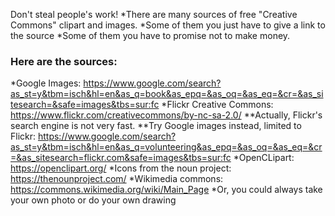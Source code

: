 Don't steal people's work!
*There are many sources of free "Creative Commons" clipart and images.
*Some of them you just have to give a link to the source
*Some of them you have to promise not to make money.

### Here are the sources:
*Google Images: https://www.google.com/search?as_st=y&tbm=isch&hl=en&as_q=book&as_epq=&as_oq=&as_eq=&cr=&as_sitesearch=&safe=images&tbs=sur:fc
*Flickr Creative Commons: https://www.flickr.com/creativecommons/by-nc-sa-2.0/
**Actually, Flickr's search engine is not very fast.
**Try Google images instead, limited to Flickr: https://www.google.com/search?as_st=y&tbm=isch&hl=en&as_q=volunteering&as_epq=&as_oq=&as_eq=&cr=&as_sitesearch=flickr.com&safe=images&tbs=sur:fc
*OpenCLipart: https://openclipart.org/
*Icons from the noun project: https://thenounproject.com/
*Wikimedia commons: https://commons.wikimedia.org/wiki/Main_Page
*Or, you could always take your own photo or do your own drawing
